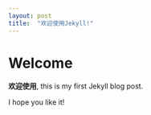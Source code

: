 ```yaml
---
layout: post
title:  "欢迎使用Jekyll!"
---
```


# Welcome

**欢迎使用**, this is my first Jekyll blog post.

I hope you like it!
